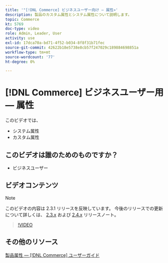 ```yaml
---
title: '"[!DNL Commerce] ビジネスユーザー向け — 属性»'
description: 製品のカスタム属性とシステム属性について説明します。
topic: Commerce
kt: 5769
doc-type: video
role: Admin, Leader, User
activity: use
exl-id: 17dca70a-bd71-4f52-b034-8f8f31b71fec
source-git-commit: 42622b18e5738e8cb57f247029c189884698851a
workflow-type: tm+mt
source-wordcount: '77'
ht-degree: 0%

---
```


# [!DNL Commerce] ビジネスユーザー用 — 属性

このビデオでは、

- システム属性
- カスタム属性

## このビデオは誰のためのものですか？

- ビジネスユーザー

## ビデオコンテンツ

>[!NOTE]
>
>このビデオの内容は 2.3.1 リリースを反映しています。 今後のリリースでの更新について詳しくは、 [ 2.3.x](https://devdocs.magento.com/guides/v2.3/release-notes/bk-release-notes.html) および [2.4.x](https://devdocs.magento.com/guides/v2.4/release-notes/bk-release-notes.html) リリースノート。

>[!VIDEO](https://video.tv.adobe.com/v/35954?quality=12&learn=on)

## その他のリソース

[製品属性 — [!DNL Commerce] ユーザーガイド](https://docs.magento.com/user-guide/catalog/product-attributes.html)
